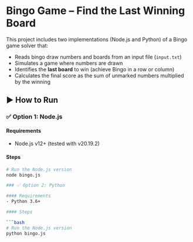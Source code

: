 # Bingo Game – Find the Last Winning Board
This project includes two implementations (Node.js and Python) of a Bingo game solver that:

- Reads bingo draw numbers and boards from an input file (`input.txt`)
- Simulates a game where numbers are drawn
- Identifies the **last board** to win (achieve Bingo in a row or column)
- Calculates the final score as the sum of unmarked numbers multiplied by the winning 

## ▶️ How to Run

### ✅ Option 1: Node.js

#### Requirements
- Node.js v12+ (tested with v20.19.2)

#### Steps

```bash
# Run the Node.js version
node bingo.js

### ✅ Option 2: Python

#### Requirements
- Python 3.6+

#### Steps

```bash
# Run the Node.js version
python bingo.js